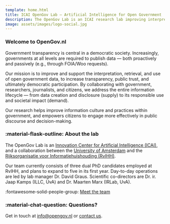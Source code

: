 ```yaml
---
template: home.html
title: ICAI OpenGov Lab – Artificial Intelligence for Open Government
description: The OpenGov Lab is an ICAI research lab improving interpretation, retrieval, and use of open government data. A collaboration between UvA and RvIHH.
image: assets/images/logo-social.jpg
---
```


<style>
  .md-typeset h1 {
    display: none;
  }
</style>

### Welcome to OpenGov.nl

Government transparency is central in a democratic society. Increasingly, governments at all levels are required to publish data — both proactively and passively (e.g., through FOIA/Woo requests).  

Our mission is to improve and support the interpretation, retrieval, and use of open government data, to increase transparency, public trust, and ultimately democratic participation. 
By collaborating with government, researchers, journalists, and citizens, we address the entire information lifecycle — from data creation and disclosure (supply) to its responsible use and societal impact (demand).

Our research helps improve information culture and practices within government, and empowers citizens to engage more effectively in public discourse and decision-making.

### :material-flask-outline: About the lab

The OpenGov Lab is an [Innovation Center for Artificial Intelligence (ICAI)](https://icai.ai), and a collaboration between the [University of Amsterdam](https://uva.nl/en) and the [Rijksorganisatie voor Informatiehuishouding (RvIHH)](https://www.rvihh.nl/).

Our team currently consists of three dual PhD candidates employed at RvIHH, and plans to expand to five in its first year. 
Day-to-day operations are led by lab manager Dr. David Graus. Scientific co-directors are Dr. ir. Jaap Kamps (ILLC, UvA) and Dr. Maarten Marx (IRLab, UvA).  

:fontawesome-solid-people-group: [Meet the team](team.md)

### :material-chat-question: Questions?

Get in touch at [info@opengov.nl](mailto:info@opengov.nl) or [contact us](contact.md).
